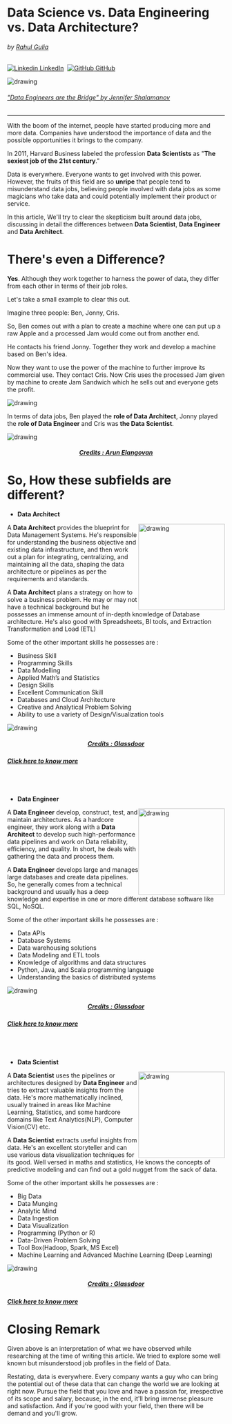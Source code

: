 # Data Science vs. Data Engineering vs. Data Architecture?

###### by [Rahul Gulia](https://rstak.github.io)
[![Linkedin](https://i.stack.imgur.com/gVE0j.png) LinkedIn](https://www.linkedin.com/in/rahulgulia/) &nbsp;[![GitHub](https://i.stack.imgur.com/tskMh.png) GitHub](https://github.com/RsTaK)


<img src="images\Data-Engineer_Graphic.png" alt="drawing"/>

###### ["Data Engineers are the Bridge" by Jennifer Shalamanov](https://blog.udacity.com/2020/07/what-to-expect-as-an-entry-level-data-engineer.html)
---
<p style="text-align: left; width: 100%;" >
With the boom of the internet, people have started producing more and more data. Companies have understood the importance of data and the possible opportunities it brings to the company. 

In 2011, Harvard Business labeled the profession **Data Scientists** as "**The sexiest job of the 21st century**."
 
Data is everywhere. Everyone wants to get involved with this power. However, the fruits of this field are so **unripe** that people tend to misunderstand data jobs, believing people involved with data jobs as some magicians who take data and could potentially implement their product or service.

In this article, We'll try to clear the skepticism built around data jobs, discussing in detail the differences between **Data Scientist**, **Data Engineer** and **Data Architect**.
</p>

# There's even a Difference?

<p style="text-align: left;">

**Yes**. Although they work together to harness the power of data, they differ from each other in terms of their job roles.

Let's take a small example to clear this out.

Imagine three people: Ben, Jonny, Cris.

So, Ben comes out with a plan to create a machine where one can put up a raw Apple and a processed Jam would come out from another end.

He contacts his friend Jonny. Together they work and develop a machine based on Ben's idea. 

Now they want to use the power of the machine to further improve its commercial use. They contact Cris. Now Cris uses the processed Jam given by machine to create Jam Sandwich which he sells out and everyone gets the profit. 

<img src="images\apple.png" alt="drawing"/>

<br>

In terms of data jobs, Ben played the **role of Data Architect**, Jonny played the **role of Data Engineer** and Cris was **the Data Scientist**.

<img src="images\chart.png" alt="drawing"/>

##### <center>[Credits : Arun Elangovan](https://medium.com/datadriveninvestor/are-you-looking-for-a-career-in-data-science-lets-explore-what-it-holds-for-you-82e364df7b12)</center>

</p>

# So, How these subfields are different?



* **Data Architect**
<img src="images\DA.png" alt="drawing" width="200" style="float: right"/>

A **Data Architect** provides the blueprint for Data Management Systems. He's responsible for understanding the business objective and existing data infrastructure, and then work out a plan for integrating, centralizing, and maintaining all the data, shaping the data architecture or pipelines as per the requirements and standards.

A **Data Architect** plans a strategy on how to solve a business problem. He may or may not have a technical background but he possesses an immense amount of in-depth knowledge of Database architecture. He's also good with Spreadsheets, BI tools, and Extraction Transformation and Load (ETL)

Some of the other important skills he possesses are :

* Business Skill
* Programming Skills
* Data Modelling
* Applied Math’s and Statistics
* Design Skills
* Excellent Communication Skill
* Databases and Cloud Architecture
* Creative and Analytical Problem Solving
* Ability to use a variety of Design/Visualization tools

<img src="images\DA-salary.PNG" alt="drawing"/>

##### <center>[Credits : Glassdoor](https://www.glassdoor.co.in/Salaries/data-architect-salary-SRCH_KO0,14.htm)</center>

##### [Click here to know more](https://datacatchup.com/top-10-skills-for-data-architects/) 
<br>
<br>

* **Data Engineer**
<img src="images\DE.png" alt="drawing" width="200" style="float: right"/>

A **Data Engineer** develop, construct, test, and maintain architectures. As a hardcore engineer, they work along with a **Data Architect** to develop such high-performance data pipelines and work on Data reliability, efficiency, and quality. In short, he deals with gathering the data and process them.

A **Data Engineer** develops large and manages large databases and create data pipelines.  So, he generally comes from a technical background and usually has a deep knowledge and expertise in one or more different database software like SQL, NoSQL.

Some of the other important skills he possesses are :

* Data APIs
* Database Systems
* Data warehousing solutions
* Data Modeling and ETL tools
* Knowledge of algorithms and data structures
* Python, Java, and Scala programming language
* Understanding the basics of distributed systems

<img src="images\DE-salary.PNG" alt="drawing"/>

##### <center>[Credits : Glassdoor](https://www.glassdoor.co.in/Salaries/data-engineer-salary-SRCH_KO0,13.htm)</center>

##### [Click here to know more](https://www.springboard.com/library/data-engineering/skills/) 
<br>
<br>

* **Data Scientist**
<img src="images\DS.png" alt="drawing" width="200" style="float: right"/>

A **Data Scientist** uses the pipelines or architectures designed by **Data Engineer** and tries to extract valuable insights from the data. He's more mathematically inclined, usually trained in areas like Machine Learning, Statistics, and some hardcore domains like 
Text Analytics(NLP), Computer Vision(CV) etc.


A **Data Scientist** extracts useful insights from data. He's an excellent storyteller and can use various data visualization techniques for its good. Well versed in maths and statistics, He knows the concepts of predictive modeling and can find out a gold nugget from the sack of data. 

Some of the other important skills he possesses are :

* Big Data
* Data Munging
* Analytic Mind
* Data Ingestion
* Data Visualization
* Programming (Python or R)
* Data-Driven Problem Solving
* Tool Box(Hadoop, Spark, MS Excel)
* Machine Learning and Advanced Machine Learning (Deep Learning)

<img src="images\ds-slary.PNG" alt="drawing"/>

##### <center>[Credits : Glassdoor](https://www.glassdoor.co.in/Salaries/data-scientist-salary-SRCH_KO0,14.htm)</center>

##### [Click here to know more](https://www.edureka.co/blog/how-to-become-a-data-scientist/) 

# Closing Remark

<p style="text-align: left;">

Given above is an interpretation of what we have observed while researching at the time of writing this article. We tried to explore some well known but misunderstood job profiles in the field of Data.

Restating, data is everywhere. Every company wants a guy who can bring the potential out of these data that can change the world we are looking at right now. Pursue the field that you love and have a passion for, irrespective of its scope and salary, because, in the end, it'll bring immense pleasure and satisfaction. And if you're good with your field, then there will be demand and you'll grow. 
</p>
